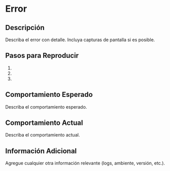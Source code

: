 # Error

## Descripción
Describa el error con detalle. Incluya capturas de pantalla si es posible.

## Pasos para Reproducir
1. 
2. 
3. 

## Comportamiento Esperado
Describa el comportamiento esperado.

## Comportamiento Actual
Describa el comportamiento actual.

## Información Adicional
Agregue cualquier otra información relevante (logs, ambiente, versión, etc.).
